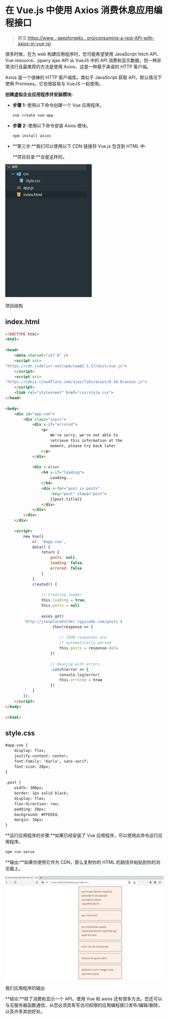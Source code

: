 # 在 Vue.js 中使用 Axios 消费休息应用编程接口

> 原文:[https://www . geesforgeks . org/consuming-a-rest-API-with-axios-in-vue-js/](https://www.geeksforgeeks.org/consuming-a-rest-api-with-axios-in-vue-js/)

很多时候，在为 web 构建应用程序时，您可能希望使用 JavaScript fetch API、Vue resource、jquery ajax API 从 VueJS 中的 API 消费和显示数据，但一种非常流行且最推荐的方法是使用 Axios，这是一种基于承诺的 HTTP 客户端。

Axios 是一个很棒的 HTTP 客户端库。类似于 JavaScript 获取 API，默认情况下使用 Promises。它也很容易与 VueJS 一起使用。

**创建虚拟企业应用程序并安装模块:**

*   **步骤 1:** 使用以下命令创建一个 Vue 应用程序。

    ```html
    vue create vue-app
    ```

*   **步骤 2:** 使用以下命令安装 Axios 模块。

    ```html
    npm install axios 
    ```

*   **第三步:**我们可以使用以下 CDN 链接将 Vue.js 包含到 HTML 中:

    **项目目录:**会是这样的。

![](img/03ea642e09045ee8b2e8dbdbc4ed6fd5.png)

项目结构

## index.html

```html
<!DOCTYPE html>
<html>

<head>
    <meta charset="utf-8" />
    <script src=
"https://cdn.jsdelivr.net/npm/vue@2.5.17/dist/vue.js">
    </script>
    <script src=
"https://cdnjs.cloudflare.com/ajax/libs/axios/0.18.0/axios.js">
    </script>
    <link rel="stylesheet" href="css/style.css">
</head>

<body>
    <div id="app-vue">
        <div class="users">
            <div v-if="errored">
                <p>
                    We're sorry, we're not able to 
                    retrieve this information at the 
                    moment, please try back later
                </p>
            </div>

            <div v-else>
                <h4 v-if="loading">
                    Loading...
                </h4>
                <div v-for="post in posts" 
                    :key="post" class="post">
                    {{post.title}}
                </div>
            </div>
        </div>
    </div>

    <script>
        new Vue({
            el: '#app-vue',
            data() {
                return {
                    posts: null,
                    loading: false,
                    errored: false
                }
            },
            created() {

                // Creating loader
                this.loading = true;
                this.posts = null

                axios.get(
        `http://jsonplaceholder.typicode.com/posts`)
                    .then(response => {

                        // JSON responses are 
                        // automatically parsed
                        this.posts = response.data
                    })

                    // Dealing with errors
                    .catch(error => {
                        console.log(error)
                        this.errored = true
                    })
            }
        });
    </script>
</body>

</html>
```

## style.css

```html
#app-vue {
    display: flex;
    justify-content: center;
    font-family: 'Karla', sans-serif;
    font-size: 20px;
}

.post {
    width: 300px;
    border: 1px solid black;
    display: flex;
    flex-direction: row;
    padding: 20px;
    background: #FFEEE4;
    margin: 10px;
}
```

**运行应用程序的步骤:**如果已经安装了 Vue 应用程序，可以使用此命令运行应用程序。

```html
npm run serve 
```

**输出:**如果你使用它作为 CDN，那么复制你的 HTML 的路径并粘贴到你的浏览器上。

![](img/dca9488e1ee1231e5ea8cced51ee0da9.png)

我们应用程序的输出

**结论:**除了消费和显示一个 API，使用 Vue 和 axios 还有很多方法。您还可以与无服务器函数通信，从您必须具有写访问权限的应用编程接口发布/编辑/删除，以及许多其他好处。